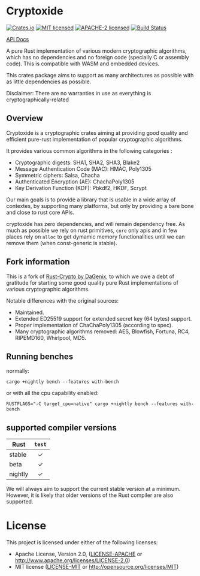 # Cryptoxide

[![Crates.io][crates-badge]][crates-url]
[![MIT licensed][mit-badge]][mit-url]
[![APACHE-2 licensed][apache2-badge]][apache2-url]
[![Build Status][actions-badge]][actions-url]

[crates-badge]: https://img.shields.io/crates/v/cryptoxide.svg
[crates-url]: https://crates.io/crates/cryptoxide
[mit-badge]: https://img.shields.io/badge/license-MIT-blue.svg
[apache2-badge]: https://img.shields.io/badge/license-APACHE--2-blue.svg
[mit-url]: https://github.com/typed-io/cryptoxide/blob/master/LICENSE-MIT
[apache2-url]: https://github.com/typed-io/cryptoxide/blob/master/LICENSE-APACHE
[actions-badge]: https://github.com/typed-io/cryptoxide/workflows/CI/badge.svg
[actions-url]: https://github.com/typed-io/cryptoxide/actions?query=workflow%3ACI+branch%3Amaster

[API Docs](https://docs.rs/cryptoxide/latest/cryptoxide)

A pure Rust implementation of various modern cryptographic algorithms, which has no dependencies
and no foreign code (specially C or assembly code). This is compatible with WASM and embedded devices.

This crates package aims to support as many architectures as possible with as
little dependencies as possible.

Disclaimer: There are no warranties in use as everything is cryptographically-related

## Overview

Cryptoxide is a cryptographic crates aiming at providing good quality and
efficient pure-rust implementation of popular cryptographic algorithms.

It provides various common algorithms in the following categories :

* Cryptographic digests: SHA1, SHA2, SHA3, Blake2
* Message Authentication Code (MAC): HMAC, Poly1305
* Symmetric ciphers: Salsa, Chacha
* Authenticated Encryption (AE): ChachaPoly1305
* Key Derivation Function (KDF): Pbkdf2, HKDF, Scrypt

Our main goals is to provide a library that is usable in a wide array of
contextes, by supporting many platforms, but only by providing a bare bone and
close to rust core APIs.

cryptoxide has zero dependencies, and will remain dependency free. As much as
possible we rely on rust primitives, `core` only apis and in few places rely on
`alloc` to get dymamic memory functionalities until we can remove them (when
const-generic is stable).

## Fork information

This is a fork of [Rust-Crypto by DaGenix](https://github.com/DaGenix/rust-crypto), to
which we owe a debt of gratitude for starting some good quality pure Rust implementations
of various cryptographic algorithms.

Notable differences with the original sources:

* Maintained.
* Extended ED25519 support for extended secret key (64 bytes) support.
* Proper implementation of ChaChaPoly1305 (according to spec).
* Many cryptographic algorithms removed: AES, Blowfish, Fortuna, RC4, RIPEMD160, Whirlpool, MD5.

## Running benches

normally:

    cargo +nightly bench --features with-bench

or with all the cpu capability enabled:

    RUSTFLAGS="-C target_cpu=native" cargo +nightly bench --features with-bench

## supported compiler versions

| Rust    | `test` |
| ------- | :----: |
| stable  |   ✓    |
| beta    |   ✓    |
| nightly |   ✓    |

We will always aim to support the current stable version at a minimum. However,
it is likely that older versions of the Rust compiler are also supported.

# License

This project is licensed under either of the following licenses:

 * Apache License, Version 2.0, ([LICENSE-APACHE](LICENSE-APACHE) or
   http://www.apache.org/licenses/LICENSE-2.0)
 * MIT license ([LICENSE-MIT](LICENSE-MIT) or
   http://opensource.org/licenses/MIT)
